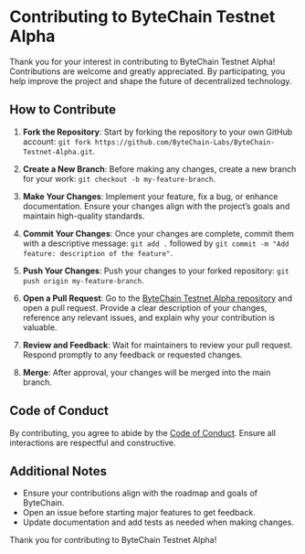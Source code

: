 # Contributing to ByteChain Testnet Alpha

Thank you for your interest in contributing to ByteChain Testnet Alpha! Contributions are welcome and greatly appreciated. By participating, you help improve the project and shape the future of decentralized technology.

## How to Contribute

1. **Fork the Repository**: Start by forking the repository to your own GitHub account: `git fork https://github.com/ByteChain-Labs/ByteChain-Testnet-Alpha.git`. 

2. **Create a New Branch**: Before making any changes, create a new branch for your work: `git checkout -b my-feature-branch`.

3. **Make Your Changes**: Implement your feature, fix a bug, or enhance documentation. Ensure your changes align with the project’s goals and maintain high-quality standards.

4. **Commit Your Changes**: Once your changes are complete, commit them with a descriptive message: `git add .` followed by `git commit -m "Add feature: description of the feature"`.

5. **Push Your Changes**: Push your changes to your forked repository: `git push origin my-feature-branch`.

6. **Open a Pull Request**: Go to the [ByteChain Testnet Alpha repository](https://github.com/ByteChain-Labs/ByteChain-Testnet-Alpha) and open a pull request. Provide a clear description of your changes, reference any relevant issues, and explain why your contribution is valuable.

7. **Review and Feedback**: Wait for maintainers to review your pull request. Respond promptly to any feedback or requested changes.

8. **Merge**: After approval, your changes will be merged into the main branch.

## Code of Conduct

By contributing, you agree to abide by the [Code of Conduct](https://www.contributor-covenant.org/). Ensure all interactions are respectful and constructive.

## Additional Notes

- Ensure your contributions align with the roadmap and goals of ByteChain.
- Open an issue before starting major features to get feedback.
- Update documentation and add tests as needed when making changes.

Thank you for contributing to ByteChain Testnet Alpha!
